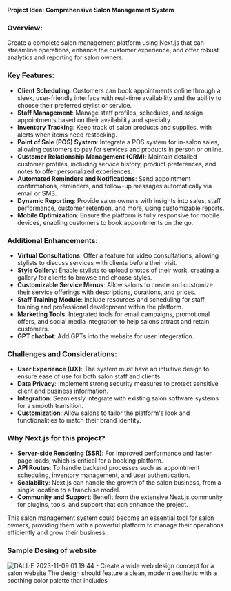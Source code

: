 **Project Idea: Comprehensive Salon Management System**

### Overview:
Create a complete salon management platform using Next.js that can streamline operations, enhance the customer experience, and offer robust analytics and reporting for salon owners.

### Key Features:

- **Client Scheduling**: Customers can book appointments online through a sleek, user-friendly interface with real-time availability and the ability to choose their preferred stylist or service.
- **Staff Management**: Manage staff profiles, schedules, and assign appointments based on their availability and specialty.
- **Inventory Tracking**: Keep track of salon products and supplies, with alerts when items need restocking.
- **Point of Sale (POS) System**: Integrate a POS system for in-salon sales, allowing customers to pay for services and products in person or online.
- **Customer Relationship Management (CRM)**: Maintain detailed customer profiles, including service history, product preferences, and notes to offer personalized experiences.
- **Automated Reminders and Notifications**: Send appointment confirmations, reminders, and follow-up messages automatically via email or SMS.
- **Dynamic Reporting**: Provide salon owners with insights into sales, staff performance, customer retention, and more, using customizable reports.
- **Mobile Optimization**: Ensure the platform is fully responsive for mobile devices, enabling customers to book appointments on the go.

### Additional Enhancements:

- **Virtual Consultations**: Offer a feature for video consultations, allowing stylists to discuss services with clients before their visit.
- **Style Gallery**: Enable stylists to upload photos of their work, creating a gallery for clients to browse and choose styles.
- **Customizable Service Menus**: Allow salons to create and customize their service offerings with descriptions, durations, and prices.
- **Staff Training Module**: Include resources and scheduling for staff training and professional development within the platform.
- **Marketing Tools**: Integrated tools for email campaigns, promotional offers, and social media integration to help salons attract and retain customers.
- **GPT chatbot**: Add GPTs into the website for user integeration.

### Challenges and Considerations:

- **User Experience (UX)**: The system must have an intuitive design to ensure ease of use for both salon staff and clients.
- **Data Privacy**: Implement strong security measures to protect sensitive client and business information.
- **Integration**: Seamlessly integrate with existing salon software systems for a smooth transition.
- **Customization**: Allow salons to tailor the platform's look and functionalities to match their brand identity.

### Why Next.js for this project?

- **Server-side Rendering (SSR)**: For improved performance and faster page loads, which is critical for a booking platform.
- **API Routes**: To handle backend processes such as appointment scheduling, inventory management, and user authentication.
- **Scalability**: Next.js can handle the growth of the salon business, from a single location to a franchise model.
- **Community and Support**: Benefit from the extensive Next.js community for plugins, tools, and support that can enhance the project.

This salon management system could become an essential tool for salon owners, providing them with a powerful platform to manage their operations efficiently and grow their business.

### Sample Desing of website
![DALL·E 2023-11-09 01 19 44 - Create a wide web design concept for a salon website  The design should feature a clean, modern aesthetic with a soothing color palette that includes ](https://github.com/siddharth9805/SSN_IS601/assets/32770034/b19e4572-0a9f-4415-a329-4abd420a1c1b)
